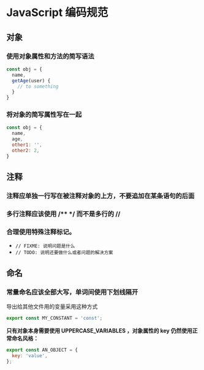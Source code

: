 # JavaScript 编码规范


## 对象
### 使用对象属性和方法的简写语法
```js
const obj = {
  name,
  getAge(user) {
    // to something 
  }
}
```

### 将对象的简写属性写在一起
```js
const obj = {
  name,
  age,
  other1: '',
  other2: 2,
}
```


## 注释
### 注释应单独一行写在被注释对象的上方，不要追加在某条语句的后面

### 多行注释应该使用 /** */ 而不是多行的 //

### 合理使用特殊注释标记。

* `// FIXME: 说明问题是什么`
* `// TODO: 说明还要做什么或者问题的解决方案`



## 命名
### 常量命名应该全部大写，单词间使用下划线隔开
导出给其他文件用的变量采用这种方式

```js
export const MY_CONSTANT = 'const';
```

**只有对象本身需要使用 UPPERCASE_VARIABLES ，对象属性的 key 仍然使用正常命名风格：**

```js
export const AN_OBJECT = {
  key: 'value',
};
```
